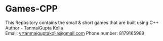 # Games-CPP
This Repository contains the small &amp; short games that are built using C++
<br>
Author - TanmaiGupta Kolla
<br />
Email: vrtanmaiguptakolla@gmail.com
Phone number: 8179165989